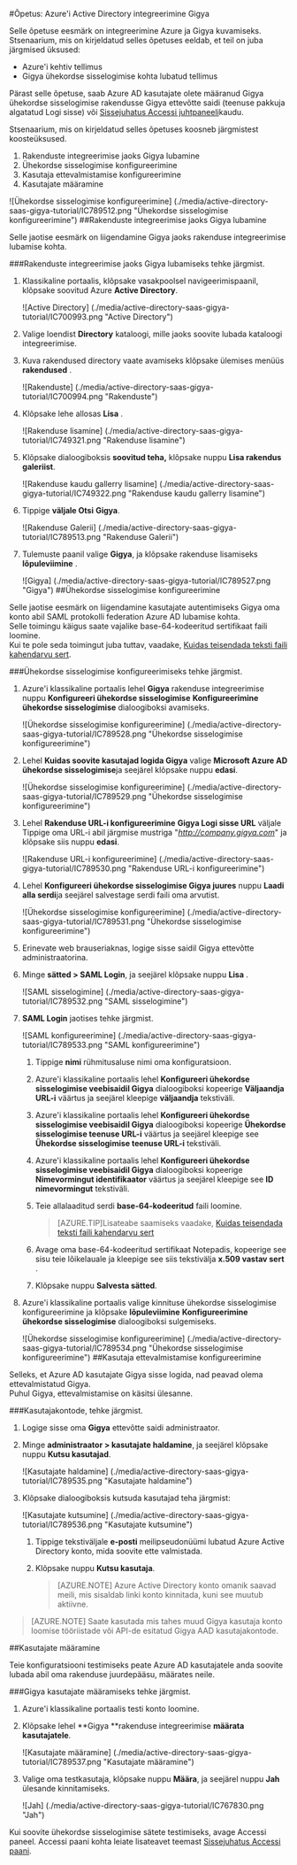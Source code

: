 <properties 
    pageTitle="Õpetus: Azure'i Active Directory integreerimine Gigya | Microsoft Azure'i" 
    description="Saate teada, kuidas lubada ühekordse sisselogimise, automatiseeritud ettevalmistamise ja muud Azure Active Directory Gigya abil!" 
    services="active-directory" 
    authors="jeevansd"  
    documentationCenter="na" 
    manager="femila"/>
<tags 
    ms.service="active-directory" 
    ms.devlang="na" 
    ms.topic="article" 
    ms.tgt_pltfrm="na" 
    ms.workload="identity" 
    ms.date="09/01/2016" 
    ms.author="jeedes" />

#<a name="tutorial-azure-active-directory-integration-with-gigya"></a>Õpetus: Azure'i Active Directory integreerimine Gigya
  
Selle õpetuse eesmärk on integreerimine Azure ja Gigya kuvamiseks.  
Stsenaarium, mis on kirjeldatud selles õpetuses eeldab, et teil on juba järgmised üksused:

-   Azure'i kehtiv tellimus
-   Gigya ühekordse sisselogimise kohta lubatud tellimus
  
Pärast selle õpetuse, saab Azure AD kasutajate olete määranud Gigya ühekordse sisselogimise rakendusse Gigya ettevõtte saidi (teenuse pakkuja algatatud Logi sisse) või [Sissejuhatus Accessi juhtpaneeli](active-directory-saas-access-panel-introduction.md)kaudu.
  
Stsenaarium, mis on kirjeldatud selles õpetuses koosneb järgmistest koosteüksused.

1.  Rakenduste integreerimise jaoks Gigya lubamine
2.  Ühekordse sisselogimise konfigureerimine
3.  Kasutaja ettevalmistamise konfigureerimine
4.  Kasutajate määramine

![Ühekordse sisselogimise konfigureerimine] (./media/active-directory-saas-gigya-tutorial/IC789512.png "Ühekordse sisselogimise konfigureerimine")
##<a name="enabling-the-application-integration-for-gigya"></a>Rakenduste integreerimise jaoks Gigya lubamine
  
Selle jaotise eesmärk on liigendamine Gigya jaoks rakenduse integreerimise lubamise kohta.

###<a name="to-enable-the-application-integration-for-gigya-perform-the-following-steps"></a>Rakenduste integreerimise jaoks Gigya lubamiseks tehke järgmist.

1.  Klassikaline portaalis, klõpsake vasakpoolsel navigeerimispaanil, klõpsake soovitud Azure **Active Directory**.

    ![Active Directory] (./media/active-directory-saas-gigya-tutorial/IC700993.png "Active Directory")

2.  Valige loendist **Directory** kataloogi, mille jaoks soovite lubada kataloogi integreerimise.

3.  Kuva rakendused directory vaate avamiseks klõpsake ülemises menüüs **rakendused** .

    ![Rakenduste] (./media/active-directory-saas-gigya-tutorial/IC700994.png "Rakenduste")

4.  Klõpsake lehe allosas **Lisa** .

    ![Rakenduse lisamine] (./media/active-directory-saas-gigya-tutorial/IC749321.png "Rakenduse lisamine")

5.  Klõpsake dialoogiboksis **soovitud teha,** klõpsake nuppu **Lisa rakendus galeriist**.

    ![Rakenduse kaudu gallerry lisamine] (./media/active-directory-saas-gigya-tutorial/IC749322.png "Rakenduse kaudu gallerry lisamine")

6.  Tippige **väljale Otsi** **Gigya**.

    ![Rakenduse Galerii] (./media/active-directory-saas-gigya-tutorial/IC789513.png "Rakenduse Galerii")

7.  Tulemuste paanil valige **Gigya**, ja klõpsake rakenduse lisamiseks **lõpuleviimine** .

    ![Gigya] (./media/active-directory-saas-gigya-tutorial/IC789527.png "Gigya")
##<a name="configuring-single-sign-on"></a>Ühekordse sisselogimise konfigureerimine
  
Selle jaotise eesmärk on liigendamine kasutajate autentimiseks Gigya oma konto abil SAML protokolli federation Azure AD lubamise kohta.  
Selle toimingu käigus saate vajalike base-64-kodeeritud sertifikaat faili loomine.  
Kui te pole seda toimingut juba tuttav, vaadake, [Kuidas teisendada teksti faili kahendarvu sert](http://youtu.be/PlgrzUZ-Y1o).

###<a name="to-configure-single-sign-on-perform-the-following-steps"></a>Ühekordse sisselogimise konfigureerimiseks tehke järgmist.

1.  Azure'i klassikaline portaalis lehel **Gigya** rakenduse integreerimise nuppu **Konfigureeri ühekordse sisselogimise** **Konfigureerimine ühekordse sisselogimise** dialoogiboksi avamiseks.

    ![Ühekordse sisselogimise konfigureerimine] (./media/active-directory-saas-gigya-tutorial/IC789528.png "Ühekordse sisselogimise konfigureerimine")

2.  Lehel **Kuidas soovite kasutajad logida Gigya** valige **Microsoft Azure AD ühekordse sisselogimise**ja seejärel klõpsake nuppu **edasi**.

    ![Ühekordse sisselogimise konfigureerimine] (./media/active-directory-saas-gigya-tutorial/IC789529.png "Ühekordse sisselogimise konfigureerimine")

3.  Lehel **Rakenduse URL-i konfigureerimine** **Gigya Logi sisse URL** väljale Tippige oma URL-i abil järgmise mustriga "*http://company.gigya.com*" ja klõpsake siis nuppu **edasi**.

    ![Rakenduse URL-i konfigureerimine] (./media/active-directory-saas-gigya-tutorial/IC789530.png "Rakenduse URL-i konfigureerimine")

4.  Lehel **Konfigureeri ühekordse sisselogimise Gigya juures** nuppu **Laadi alla serdi**ja seejärel salvestage serdi faili oma arvutist.

    ![Ühekordse sisselogimise konfigureerimine] (./media/active-directory-saas-gigya-tutorial/IC789531.png "Ühekordse sisselogimise konfigureerimine")

5.  Erinevate web brauseriaknas, logige sisse saidil Gigya ettevõtte administraatorina.

6.  Minge **sätted \> SAML Login**, ja seejärel klõpsake nuppu **Lisa** .

    ![SAML sisselogimine] (./media/active-directory-saas-gigya-tutorial/IC789532.png "SAML sisselogimine")

7.  **SAML Login** jaotises tehke järgmist.

    ![SAML konfigureerimine] (./media/active-directory-saas-gigya-tutorial/IC789533.png "SAML konfigureerimine")

    1.  Tippige **nimi** rühmitusaluse nimi oma konfiguratsioon.
    2.  Azure'i klassikaline portaalis lehel **Konfigureeri ühekordse sisselogimise veebisaidil Gigya** dialoogiboksi kopeerige **Väljaandja URL-i** väärtus ja seejärel kleepige **väljaandja** tekstiväli.
    3.  Azure'i klassikaline portaalis lehel **Konfigureeri ühekordse sisselogimise veebisaidil Gigya** dialoogiboksi kopeerige **Ühekordse sisselogimise teenuse URL-i** väärtus ja seejärel kleepige see **Ühekordse sisselogimise teenuse URL-i** tekstiväli.
    4.  Azure'i klassikaline portaalis lehel **Konfigureeri ühekordse sisselogimise veebisaidil Gigya** dialoogiboksi kopeerige **Nimevormingut identifikaator** väärtus ja seejärel kleepige see **ID nimevormingut** tekstiväli.
    5.  Teie allalaaditud serdi **base-64-kodeeritud** faili loomine.
        
        >[AZURE.TIP]Lisateabe saamiseks vaadake, [Kuidas teisendada teksti faili kahendarvu sert](http://youtu.be/PlgrzUZ-Y1o)

    6.  Avage oma base-64-kodeeritud sertifikaat Notepadis, kopeerige see sisu teie lõikelauale ja kleepige see siis tekstivälja **x.509 vastav sert** .
    7.  Klõpsake nuppu **Salvesta sätted**.

8.  Azure'i klassikaline portaalis valige kinnituse ühekordse sisselogimise konfigureerimine ja klõpsake **lõpuleviimine** **Konfigureerimine ühekordse sisselogimise** dialoogiboksi sulgemiseks.

    ![Ühekordse sisselogimise konfigureerimine] (./media/active-directory-saas-gigya-tutorial/IC789534.png "Ühekordse sisselogimise konfigureerimine")
##<a name="configuring-user-provisioning"></a>Kasutaja ettevalmistamise konfigureerimine
  
Selleks, et Azure AD kasutajate Gigya sisse logida, nad peavad olema ettevalmistatud Gigya.  
Puhul Gigya, ettevalmistamise on käsitsi ülesanne.

###<a name="to-provision-a-user-accounts-perform-the-following-steps"></a>Kasutajakontode, tehke järgmist.

1.  Logige sisse oma **Gigya** ettevõtte saidi administraator.

2.  Minge **administraator \> kasutajate haldamine**, ja seejärel klõpsake nuppu **Kutsu kasutajad**.

    ![Kasutajate haldamine] (./media/active-directory-saas-gigya-tutorial/IC789535.png "Kasutajate haldamine")

3.  Klõpsake dialoogiboksis kutsuda kasutajad teha järgmist:

    ![Kasutajate kutsumine] (./media/active-directory-saas-gigya-tutorial/IC789536.png "Kasutajate kutsumine")

    1.  Tippige tekstiväljale **e-posti** meilipseudonüümi lubatud Azure Active Directory konto, mida soovite ette valmistada.
    2.  Klõpsake nuppu **Kutsu kasutaja**.
    
        >[AZURE.NOTE] Azure Active Directory konto omanik saavad meili, mis sisaldab linki konto kinnitada, kuni see muutub aktiivne.

>[AZURE.NOTE] Saate kasutada mis tahes muud Gigya kasutaja konto loomise tööriistade või API-de esitatud Gigya AAD kasutajakontode.

##<a name="assigning-users"></a>Kasutajate määramine
  
Teie konfiguratsiooni testimiseks peate Azure AD kasutajatele anda soovite lubada abil oma rakenduse juurdepääsu, määrates neile.

###<a name="to-assign-users-to-gigya-perform-the-following-steps"></a>Gigya kasutajate määramiseks tehke järgmist.

1.  Azure'i klassikaline portaalis testi konto loomine.

2.  Klõpsake lehel **Gigya **rakenduse integreerimise **määrata kasutajatele**.

    ![Kasutajate määramine] (./media/active-directory-saas-gigya-tutorial/IC789537.png "Kasutajate määramine")

3.  Valige oma testkasutaja, klõpsake nuppu **Määra**, ja seejärel nuppu **Jah** ülesande kinnitamiseks.

    ![Jah] (./media/active-directory-saas-gigya-tutorial/IC767830.png "Jah")
  
Kui soovite ühekordse sisselogimise sätete testimiseks, avage Accessi paneel. Accessi paani kohta leiate lisateavet teemast [Sissejuhatus Accessi paani](active-directory-saas-access-panel-introduction.md).